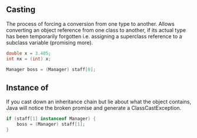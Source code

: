 ## Casting

The process of forcing a conversion from one type to another. Allows converting an object reference from one class to another, if its actual type has been temporarily forgotten i.e. assigning a superclass reference to a subclass variable (promising more).

```java
double x = 3.405;
int nx = (int) x;

Manager boss = (Manager) staff[0];
```

## Instance of

If you cast down an inheritance chain but lie about what the object contains, Java will notice the broken promise and generate a ClassCastException.

```java
if (staff[1] instanceof Manager) {
    boss = (Manager) staff[1];
}
```
